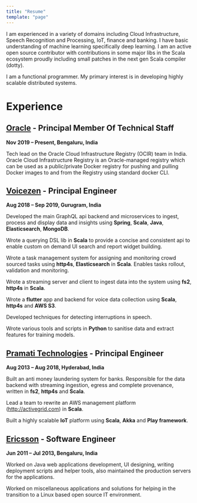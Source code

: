 ```yaml
---
title: "Resume"
template: "page"
---
```



I am experienced in a variety of domains including Cloud Infrastructure, Speech Recognition and Processing, IoT, finance and banking.
I have basic understanding of machine learning specifically deep learning. 
I am an active open source contributor with contributions in some major libs in the Scala ecosystem proudly including small patches in the next gen Scala compiler (dotty). 

I am a functional programmer. My primary interest is in developing highly scalable distributed systems. 

# Experience
## **[Oracle](https://www.oracle.com/cloud/)** - Principal Member Of Technical Staff
**Nov 2019 – Present, Bengaluru, India**

Tech lead on the Oracle Cloud Infrastructure Registry (OCIR) team in India. Oracle Cloud Infrastructure Registry is an Oracle-managed registry which can be used as a public/private Docker registry for pushing and pulling Docker images to and from the Registry using standard docker CLI.

## **[Voicezen](https://voicezen.ai)** - Principal Engineer
**Aug 2018 – Sep 2019, Gurugram, India**

Developed the main GraphQL api backend and microservices to ingest, process and display data and insights using **Spring**, **Scala**, **Java**, **Elasticsearch**, **MongoDB**.

Wrote a querying DSL lib in **Scala** to provide a concise and consistent api to enable custom on demand UI search and report widget building.

Wrote a task management system for assigning and monitoring crowd sourced tasks using **http4s**, **Elasticsearch** in **Scala**. Enables tasks rollout, validation and monitoring.

Wrote a streaming server and client to ingest data into the system using **fs2**, **http4s** in **Scala**.

Wrote a **flutter** app and backend for voice data collection using **Scala**, **http4s** and **AWS S3**.

Developed techniques for detecting interruptions in speech.

Wrote various tools and scripts in **Python** to sanitise data and extract features for training models.

## **[Pramati Technologies](https://www.pramati.com/)** - Principal Engineer
**Aug 2013 – Aug 2018, Hyderabad, India**

Built an anti money laundering system for banks. Responsible for the data backend with streaming ingestion, egress and complete provenance, written in **fs2**, **http4s** and **Scala**.

Lead a team to rewrite an AWS management platform (http://activegrid.com) in **Scala**.

Built a highly scalable **IoT** platform using **Scala**, **Akka** and **Play framework**.

## **[Ericsson](https://www.ericsson.com)** - Software Engineer
**Jun 2011 – Jul 2013, Bengaluru, India**

Worked on Java web applications development, UI designing, writing deployment scripts and helper tools, also maintained the production servers for the applications. 

Worked on miscellaneous applications and solutions for helping in the transition to a Linux based open source IT environment.

